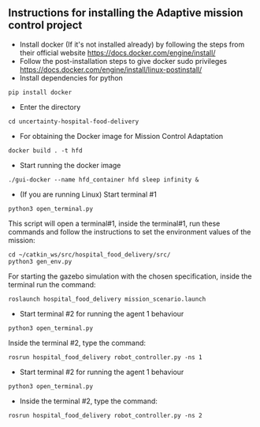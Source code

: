 ## Instructions for installing the Adaptive mission control project
* Install docker (If it's not installed already) by following the steps from their official website
    https://docs.docker.com/engine/install/
* Follow the post-installation steps to give docker sudo privileges
    https://docs.docker.com/engine/install/linux-postinstall/
* Install dependencies for python
```
pip install docker 
```

* Enter the directory
```
cd uncertainty-hospital-food-delivery
```

* For obtaining the Docker image for Mission Control Adaptation
```
docker build . -t hfd
```

* Start running the docker image
```
./gui-docker --name hfd_container hfd sleep infinity &
```

*  (If you are running Linux) Start terminal #1
```
python3 open_terminal.py
```

This script will open a terminal#1, inside the terminal#1, run these commands and follow the instructions to set the environment values of the mission:
```
cd ~/catkin_ws/src/hospital_food_delivery/src/
python3 gen_env.py
```


For starting the gazebo simulation with the chosen specification, inside the terminal run the command:
```
roslaunch hospital_food_delivery mission_scenario.launch
```

* Start terminal #2 for running the agent 1 behaviour
```
python3 open_terminal.py
```
    
Inside the terminal #2, type the command:
```
rosrun hospital_food_delivery robot_controller.py -ns 1
```

* Start terminal #2 for running the agent 1 behaviour
```
python3 open_terminal.py
```
    
* Inside the terminal #2, type the command:
```
rosrun hospital_food_delivery robot_controller.py -ns 2
```

